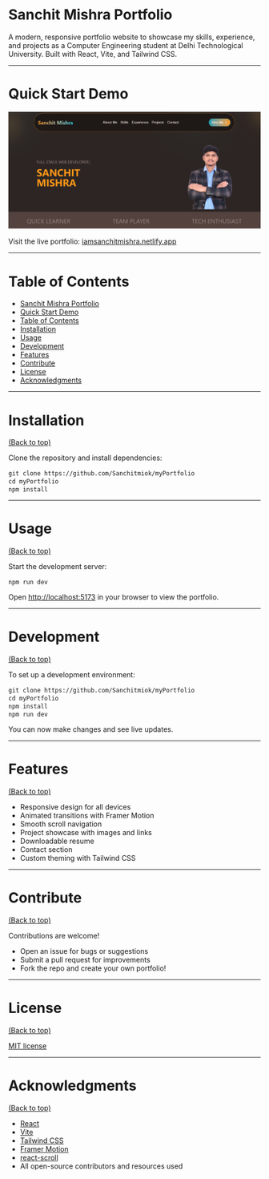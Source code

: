 
# Sanchit Mishra Portfolio

A modern, responsive portfolio website to showcase my skills, experience, and projects as a Computer Engineering student at Delhi Technological University. Built with React, Vite, and Tailwind CSS.

---

# Quick Start Demo

![Demo Preview](/public/image.png)

Visit the live portfolio: [iamsanchitmishra.netlify.app](https://iamsanchitmishra.netlify.app/)

---

# Table of Contents

- [Sanchit Mishra Portfolio](#sanchit-mishra-portfolio)
- [Quick Start Demo](#quick-start-demo)
- [Table of Contents](#table-of-contents)
- [Installation](#installation)
- [Usage](#usage)
- [Development](#development)
- [Features](#features)
- [Contribute](#contribute)
- [License](#license)
- [Acknowledgments](#acknowledgments)

---

# Installation
[(Back to top)](#table-of-contents)

Clone the repository and install dependencies:

```shell
git clone https://github.com/Sanchitmiok/myPortfolio
cd myPortfolio
npm install
```

---

# Usage
[(Back to top)](#table-of-contents)

Start the development server:

```shell
npm run dev
```

Open [http://localhost:5173](http://localhost:5173) in your browser to view the portfolio.

---

# Development
[(Back to top)](#table-of-contents)

To set up a development environment:

```shell
git clone https://github.com/Sanchitmiok/myPortfolio
cd myPortfolio
npm install
npm run dev
```

You can now make changes and see live updates.

---

# Features
[(Back to top)](#table-of-contents)

- Responsive design for all devices
- Animated transitions with Framer Motion
- Smooth scroll navigation
- Project showcase with images and links
- Downloadable resume
- Contact section
- Custom theming with Tailwind CSS

---

# Contribute
[(Back to top)](#table-of-contents)

Contributions are welcome!  
- Open an issue for bugs or suggestions  
- Submit a pull request for improvements  
- Fork the repo and create your own portfolio!

---

# License
[(Back to top)](#table-of-contents)

[MIT license](./LICENSE)

---

# Acknowledgments
[(Back to top)](#table-of-contents)

- [React](https://react.dev/)
- [Vite](https://vitejs.dev/)
- [Tailwind CSS](https://tailwindcss.com/)
- [Framer Motion](https://www.framer.com/motion/)
- [react-scroll](https://github.com/fisshy/react-scroll)
- All open-source contributors and resources used